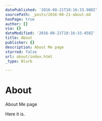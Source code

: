 ```yaml
---
datePublished: '2016-08-21T18:16:33.908Z'
sourcePath: _posts/2016-08-21-about.md
hasPage: true
author: []
via: {}
dateModified: '2016-08-21T18:16:33.458Z'
title: About
publisher: {}
description: About Me page
starred: false
url: about/index.html
_type: Blurb

---
```

# About

About Me page

Here it is.